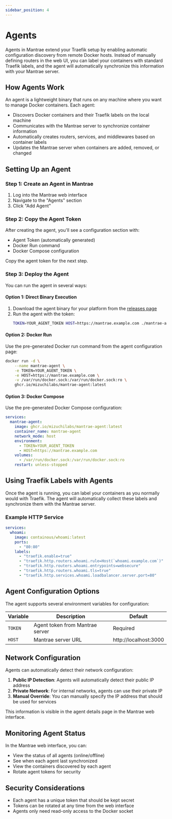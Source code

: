 ```yaml
---
sidebar_position: 4
---
```


# Agents

Agents in Mantrae extend your Traefik setup by enabling automatic configuration discovery from remote Docker hosts. Instead of manually defining routers in the web UI, you can label your containers with standard Traefik labels, and the agent will automatically synchronize this information with your Mantrae server.

## How Agents Work

An agent is a lightweight binary that runs on any machine where you want to manage Docker containers. Each agent:

- Discovers Docker containers and their Traefik labels on the local machine
- Communicates with the Mantrae server to synchronize container information
- Automatically creates routers, services, and middlewares based on container labels
- Updates the Mantrae server when containers are added, removed, or changed

## Setting Up an Agent

### Step 1: Create an Agent in Mantrae

1. Log into the Mantrae web interface
2. Navigate to the "Agents" section
3. Click "Add Agent"

### Step 2: Copy the Agent Token

After creating the agent, you'll see a configuration section with:
- Agent Token (automatically generated)
- Docker Run command
- Docker Compose configuration

Copy the agent token for the next step.

### Step 3: Deploy the Agent

You can run the agent in several ways:

#### Option 1: Direct Binary Execution

1. Download the agent binary for your platform from the [releases page](https://github.com/mizuchilabs/mantrae/releases)
2. Run the agent with the token:
   ```bash
   TOKEN=YOUR_AGENT_TOKEN HOST=https://mantrae.example.com ./mantrae-agent
   ```

#### Option 2: Docker Run

Use the pre-generated Docker run command from the agent configuration page:
```bash
docker run -d \
    --name mantrae-agent \
    -e TOKEN=YOUR_AGENT_TOKEN \
    -e HOST=https://mantrae.example.com \
    -v /var/run/docker.sock:/var/run/docker.sock:ro \
    ghcr.io/mizuchilabs/mantrae-agent:latest
```

#### Option 3: Docker Compose

Use the pre-generated Docker Compose configuration:
```yaml
services:
  mantrae-agent:
    image: ghcr.io/mizuchilabs/mantrae-agent:latest
    container_name: mantrae-agent
    network_mode: host
    environment:
      - TOKEN=YOUR_AGENT_TOKEN
      - HOST=https://mantrae.example.com
    volumes:
      - /var/run/docker.sock:/var/run/docker.sock:ro
    restart: unless-stopped
```

## Using Traefik Labels with Agents

Once the agent is running, you can label your containers as you normally would with Traefik. The agent will automatically collect these labels and synchronize them with the Mantrae server.

### Example HTTP Service

```yaml
services:
  whoami:
    image: containous/whoami:latest
    ports:
      - "80:80"
    labels:
      - "traefik.enable=true"
      - "traefik.http.routers.whoami.rule=Host(`whoami.example.com`)"
      - "traefik.http.routers.whoami.entrypoints=websecure"
      - "traefik.http.routers.whoami.tls=true"
      - "traefik.http.services.whoami.loadbalancer.server.port=80"
```

## Agent Configuration Options

The agent supports several environment variables for configuration:

| Variable | Description | Default |
|----------|-------------|---------|
| `TOKEN` | Agent token from Mantrae server | Required |
| `HOST` | Mantrae server URL | http://localhost:3000 |

## Network Configuration

Agents can automatically detect their network configuration:

1. **Public IP Detection**: Agents will automatically detect their public IP address
2. **Private Network**: For internal networks, agents can use their private IP
3. **Manual Override**: You can manually specify the IP address that should be used for services

This information is visible in the agent details page in the Mantrae web interface.

## Monitoring Agent Status

In the Mantrae web interface, you can:

- View the status of all agents (online/offline)
- See when each agent last synchronized
- View the containers discovered by each agent
- Rotate agent tokens for security

## Security Considerations

- Each agent has a unique token that should be kept secret
- Tokens can be rotated at any time from the web interface
- Agents only need read-only access to the Docker socket
